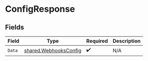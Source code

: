 # ConfigResponse


## Fields

| Field                                                                 | Type                                                                  | Required                                                              | Description                                                           |
| --------------------------------------------------------------------- | --------------------------------------------------------------------- | --------------------------------------------------------------------- | --------------------------------------------------------------------- |
| `Data`                                                                | [shared.WebhooksConfig](../../../pkg/models/shared/webhooksconfig.md) | :heavy_check_mark:                                                    | N/A                                                                   |